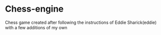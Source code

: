 # Chess-engine
Chess game created after following the instructions of Eddie Sharick(eddie) with a few additions of my own
